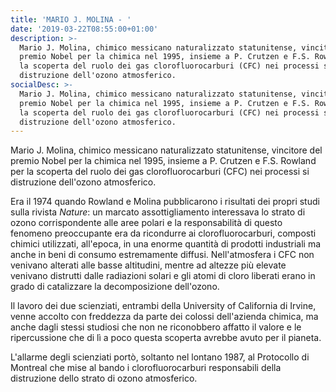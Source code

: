 ```yaml
---
title: 'MARIO J. MOLINA - '
date: '2019-03-22T08:55:00+01:00'
description: >-
  Mario J. Molina, chimico messicano naturalizzato statunitense, vincitore del
  premio Nobel per la chimica nel 1995, insieme a P. Crutzen e F.S. Rowland per
  la scoperta del ruolo dei gas clorofluorocarburi (CFC) nei processi si
  distruzione dell'ozono atmosferico.
socialDesc: >-
  Mario J. Molina, chimico messicano naturalizzato statunitense, vincitore del
  premio Nobel per la chimica nel 1995, insieme a P. Crutzen e F.S. Rowland per
  la scoperta del ruolo dei gas clorofluorocarburi (CFC) nei processi si
  distruzione dell'ozono atmosferico.
---
```

Mario J. Molina, chimico messicano naturalizzato statunitense, vincitore del premio Nobel per la chimica nel 1995, insieme a P. Crutzen e F.S. Rowland per la scoperta del ruolo dei gas clorofluorocarburi (CFC) nei processi si distruzione dell'ozono atmosferico.

Era il 1974 quando Rowland e Molina pubblicarono i risultati dei propri studi sulla rivista _Nature_: un marcato assottigliamento interessava lo strato di ozono corrispondente alle aree polari e la responsabilità di questo fenomeno preoccupante era da ricondurre ai clorofluorocarburi, composti chimici utilizzati, all'epoca, in una enorme quantità di prodotti industriali ma anche in beni di consumo estremamente diffusi. Nell'atmosfera i CFC non venivano alterati alle basse altitudini, mentre ad altezze più elevate venivano distrutti dalle radiazioni solari e gli atomi di cloro liberati erano in grado di catalizzare la decomposizione dell'ozono. 

Il lavoro dei due scienziati, entrambi della University of California di Irvine, venne accolto con freddezza da parte dei colossi dell'azienda chimica, ma anche dagli stessi studiosi che non ne riconobbero affatto il valore e le ripercussione che di lì a poco questa scoperta avrebbe avuto per il pianeta. 

L'allarme degli scienziati portò, soltanto nel lontano 1987, al Protocollo di Montreal che mise al bando i clorofluorocarburi responsabili della distruzione dello strato di ozono atmosferico.
